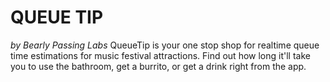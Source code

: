 # QUEUE TIP
*by Bearly Passing Labs*
QueueTip is your one stop shop for realtime queue time estimations for music festival attractions. Find out how long it'll take you to use the bathroom, get a burrito, or get a drink right from the app. 


